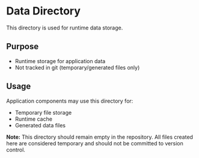 # Data Directory

This directory is used for runtime data storage.

## Purpose
- Runtime storage for application data
- Not tracked in git (temporary/generated files only)

## Usage
Application components may use this directory for:
- Temporary file storage
- Runtime cache
- Generated data files

**Note:** This directory should remain empty in the repository. All files created here are considered temporary and should not be committed to version control.
